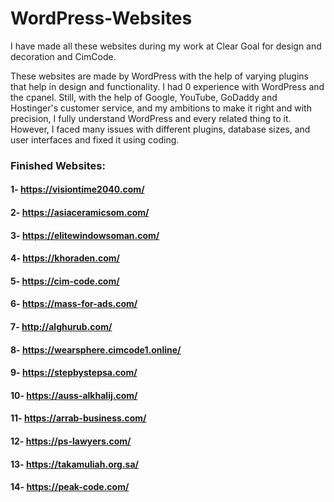 # WordPress-Websites
I have made all these websites during my work at Clear Goal for design and decoration and CimCode.

These websites are made by WordPress with the help of varying plugins that help in design and functionality.
I had 0 experience with WordPress and the cpanel. Still, with the help of Google, YouTube, GoDaddy and Hostinger's customer service, and my ambitions to make it right and with precision, I fully understand WordPress and every related thing to it. However, I faced many issues with different plugins, database sizes, and user interfaces and fixed it using coding.

### Finished Websites:
#### 1- https://visiontime2040.com/
#### 2- https://asiaceramicsom.com/
#### 3- https://elitewindowsoman.com/
#### 4- https://khoraden.com/
#### 5- https://cim-code.com/
#### 6- https://mass-for-ads.com/
#### 7- http://alghurub.com/
#### 8- https://wearsphere.cimcode1.online/
#### 9- https://stepbystepsa.com/
#### 10- https://auss-alkhalij.com/
#### 11- https://arrab-business.com/
#### 12- https://ps-lawyers.com/
#### 13- https://takamuliah.org.sa/
#### 14- https://peak-code.com/
 
